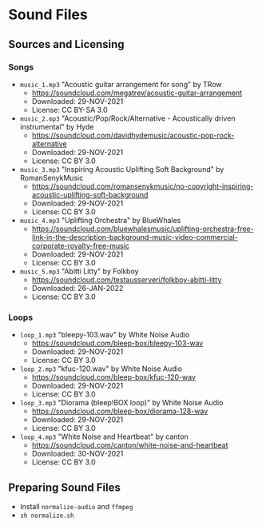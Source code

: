 # Sound Files

## Sources and Licensing

### Songs

 * `music_1.mp3` "Acoustic guitar arrangement for song" by TRow
   * https://soundcloud.com/megatrev/acoustic-guitar-arrangement
   * Downloaded: 29-NOV-2021
   * License: CC BY-SA 3.0
 * `music_2.mp3` "Acoustic/Pop/Rock/Alternative - Acoustically driven instrumental" by Hyde
   * https://soundcloud.com/davidhydemusic/acoustic-pop-rock-alternative
   * Downloaded: 29-NOV-2021
   * License: CC BY 3.0
 * `music_3.mp3` "Inspiring Acoustic Uplifting Soft Background" by RomanSenykMusic
   * https://soundcloud.com/romansenykmusic/no-copyright-inspiring-acoustic-uplifting-soft-background
   * Downloaded: 29-NOV-2021
   * License: CC BY 3.0
 * `music_4.mp3` "Uplifting Orchestra" by BlueWhales
   * https://soundcloud.com/bluewhalesmusic/uplifting-orchestra-free-link-in-the-description-background-music-video-commercial-corporate-royalty-free-music
   * Downloaded: 29-NOV-2021
   * License: CC BY 3.0
 * `music_5.mp3` "Abitti Litty" by Folkboy
   * https://soundcloud.com/testausserveri/folkboy-abitti-litty
   * Downloaded: 26-JAN-2022
   * License: CC BY 3.0

### Loops

 * `loop_1.mp3` "bleepy-103.wav" by White Noise Audio
   * https://soundcloud.com/bleep-box/bleepy-103-wav
   * Downloaded: 29-NOV-2021
   * License: CC BY 3.0
 * `loop_2.mp3` "kfuc-120.wav" by White Noise Audio
   * https://soundcloud.com/bleep-box/kfuc-120-wav
   * Downloaded: 29-NOV-2021
   * License: CC BY 3.0
 * `loop_3.mp3` "Diorama (bleep!BOX loop)" by White Noise Audio
   * https://soundcloud.com/bleep-box/diorama-128-wav
   * Downloaded: 29-NOV-2021
   * License: CC BY 3.0
 * `loop_4.mp3` "White Noise and Heartbeat" by canton
   * https://soundcloud.com/canton/white-noise-and-heartbeat
   * Downloaded: 30-NOV-2021
   * License: CC BY 3.0

## Preparing Sound Files

 * Install `normalize-audio` and `ffmpeg`
 * `sh normalize.sh`
